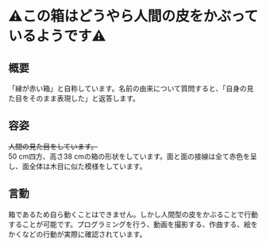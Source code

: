 # ⚠️この箱はどうやら人間の皮をかぶっているようです⚠️

## 概要
「縁が赤い箱」と自称しています。名前の由来について質問すると、「自身の見た目をそのまま表現した」と返答します。
## 容姿
~~人間の見た目をしています。~~  
50 cm四方、高さ38 cmの箱の形状をしています。面と面の接線は全て赤色を呈し、面全体は木目に似た模様をしています。
## 言動
箱であるため自ら動くことはできません。しかし人間型の皮をかぶることで行動することが可能です。プログラミングを行う、動画を撮影する、作曲する、絵をかくなどの行動が実際に確認されています。
